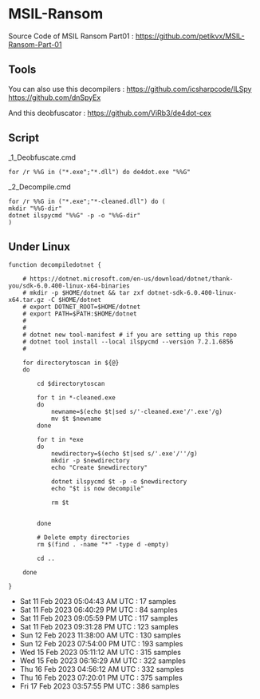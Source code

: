 # MSIL-Ransom
Source Code of MSIL Ransom
Part01 : https://github.com/petikvx/MSIL-Ransom-Part-01

## Tools


You can also use this decompilers :
https://github.com/icsharpcode/ILSpy
https://github.com/dnSpyEx

And this deobfuscator :
https://github.com/ViRb3/de4dot-cex

## Script

_1_Deobfuscate.cmd
```
for /r %%G in ("*.exe";"*.dll") do de4dot.exe "%%G"
```

_2_Decompile.cmd
```
for /r %%G in ("*.exe";"*-cleaned.dll") do (
mkdir "%%G-dir"
dotnet ilspycmd "%%G" -p -o "%%G-dir"
)
```

## Under Linux

```
function decompiledotnet {

	# https://dotnet.microsoft.com/en-us/download/dotnet/thank-you/sdk-6.0.400-linux-x64-binaries
	# mkdir -p $HOME/dotnet && tar zxf dotnet-sdk-6.0.400-linux-x64.tar.gz -C $HOME/dotnet
	# export DOTNET_ROOT=$HOME/dotnet
	# export PATH=$PATH:$HOME/dotnet
	# 
	#
	# dotnet new tool-manifest # if you are setting up this repo
	# dotnet tool install --local ilspycmd --version 7.2.1.6856
	# 

	for directorytoscan in ${@}
	do

		cd $directorytoscan

		for t in *-cleaned.exe
		do
			newname=$(echo $t|sed s/'-cleaned.exe'/'.exe'/g)
			mv $t $newname
		done

		for t in *exe
		do
			newdirectory=$(echo $t|sed s/'.exe'/''/g)
			mkdir -p $newdirectory
			echo "Create $newdirectory"

			dotnet ilspycmd $t -p -o $newdirectory
			echo "$t is now decompile"

			rm $t


		done

		# Delete empty directories
		rm $(find . -name "*" -type d -empty)

		cd ..

	done

}
```
- Sat 11 Feb 2023 05:04:43 AM UTC  :  17 samples
- Sat 11 Feb 2023 06:40:29 PM UTC  :  84 samples
- Sat 11 Feb 2023 09:05:59 PM UTC  :  117 samples
- Sat 11 Feb 2023 09:31:28 PM UTC  :  123 samples
- Sun 12 Feb 2023 11:38:00 AM UTC  :  130 samples
- Sun 12 Feb 2023 07:54:00 PM UTC  :  193 samples
- Wed 15 Feb 2023 05:11:12 AM UTC  :  315 samples
- Wed 15 Feb 2023 06:16:29 AM UTC  :  322 samples
- Thu 16 Feb 2023 04:56:12 AM UTC  :  332 samples
- Thu 16 Feb 2023 07:20:01 PM UTC  :  375 samples
- Fri 17 Feb 2023 03:57:55 PM UTC  :  386 samples
